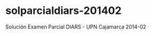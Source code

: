 solparcialdiars-201402
======================

Solución Examen Parcial DIARS - UPN Cajamarca 2014-02
